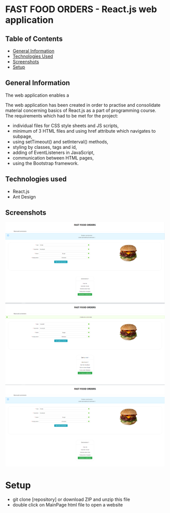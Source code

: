 # FAST FOOD ORDERS - React.js web application


## Table of Contents
* [General Information](#general-information)
* [Technologies Used](#technologies-used)
* [Screenshots](#screenshots)
* [Setup](#setup)


## General Information
The web application enables a  


The web application has been created in order to practise and consolidate material concerning basics of React.js as a part of programming course. The requirements which had to be met for the project:
- individual files for CSS style sheets and JS scripts,
- minimum of 3 HTML files and using href attribute which navigates to subpage,   
- using setTimeout() and setInterval() methods,
- styling by classes, tags and id,
- adding of EventListeners in JavaScript,
- communication between HTML pages,
- using the Bootstrap framework.

## Technologies used
- React.js
- Ant Design


## Screenshots
<p align="center">
  <img src="./Screenshots/1.PNG">
  <img src="./Screenshots/2.PNG">
  <img src="./Screenshots/s1.PNG">
</p>


# Setup
- git clone [repository] or download ZIP and unzip this file
- double click on MainPage html file to open a website
